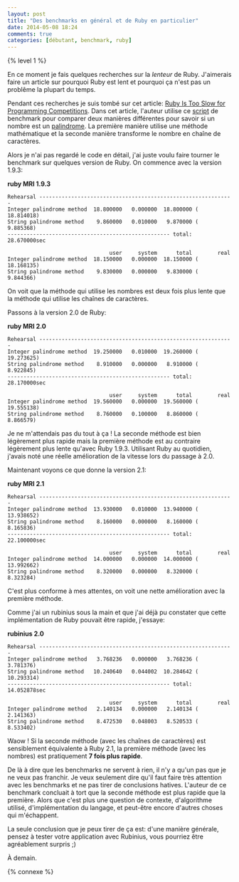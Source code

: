 ```yaml
---
layout: post
title: "Des benchmarks en général et de Ruby en particulier"
date: 2014-05-08 18:24
comments: true
categories: [débutant, benchmark, ruby]
---
```


{% level 1 %}

En ce moment je fais quelques recherches sur la *lenteur* de Ruby.
J'aimerais faire un article sur pourquoi Ruby est lent et pourquoi ça
n'est pas un problême la plupart du temps.

Pendant ces recherches je suis tombé sur cet article:
[Ruby Is Too Slow for Programming Competitions](http://blog.clifreeder.com/blog/2013/04/21/ruby-is-too-slow-for-programming-competitions/).
Dans cet article, l'auteur utilise ce [script](https://gist.github.com/clifff/5401367) de benchmark pour comparer deux manières différentes pour savoir
si un nombre est un [palindrome](http://fr.wikipedia.org/wiki/Nombre_palindrome).
La première manière utilise une méthode mathématique et la seconde manière
transforme le nombre en chaîne de caractères.

<!-- more -->

Alors je n'ai pas regardé le code en détail, j'ai juste voulu faire tourner
le benchmark sur quelques version de Ruby. On commence avec la version
1.9.3:

**ruby MRI 1.9.3**

    Rehearsal -------------------------------------------------------------
    Integer palindrome method  18.800000   0.000000  18.800000 ( 18.814018)
    String palindrome method    9.860000   0.010000   9.870000 (  9.885368)
    --------------------------------------------------- total: 28.670000sec

                                    user     system      total        real
    Integer palindrome method  18.150000   0.000000  18.150000 ( 18.168135)
    String palindrome method    9.830000   0.000000   9.830000 (  9.844366)

On voit que la méthode qui utilise les nombres est deux fois plus lente que
la méthode qui utilise les chaînes de caractères.

Passons à la version 2.0 de Ruby:

**ruby MRI 2.0**

    Rehearsal -------------------------------------------------------------
    Integer palindrome method  19.250000   0.010000  19.260000 ( 19.273625)
    String palindrome method    8.910000   0.000000   8.910000 (  8.922845)
    --------------------------------------------------- total: 28.170000sec

                                    user     system      total        real
    Integer palindrome method  19.560000   0.000000  19.560000 ( 19.555138)
    String palindrome method    8.760000   0.100000   8.860000 (  8.866579)

Je ne m'attendais pas du tout à ça ! La seconde méthode est bien légèrement
plus rapide mais la première méthode est au contraire légèrement plus lente
qu'avec Ruby 1.9.3. Utilisant Ruby au quotidien, j'avais noté une réelle
amélioration de la vitesse lors du passage à 2.0.

Maintenant voyons ce que donne la version 2.1:

**ruby MRI 2.1**

    Rehearsal -------------------------------------------------------------
    Integer palindrome method  13.930000   0.010000  13.940000 ( 13.938652)
    String palindrome method    8.160000   0.000000   8.160000 (  8.165836)
    --------------------------------------------------- total: 22.100000sec

                                    user     system      total        real
    Integer palindrome method  14.000000   0.000000  14.000000 ( 13.992662)
    String palindrome method    8.320000   0.000000   8.320000 (  8.323284)

C'est plus conforme à mes attentes, on voit une nette amélioration avec la
première méthode.

Comme j'ai un rubinius sous la main et que j'ai déjà pu constater que cette
implémentation de Ruby pouvait être rapide, j'essaye:

**rubinius 2.0**

    Rehearsal -------------------------------------------------------------
    Integer palindrome method   3.768236   0.000000   3.768236 (  3.781376)
    String palindrome method   10.240640   0.044002  10.284642 ( 10.293314)
    --------------------------------------------------- total: 14.052878sec

                                    user     system      total        real
    Integer palindrome method   2.140134   0.000000   2.140134 (  2.141363)
    String palindrome method    8.472530   0.048003   8.520533 (  8.533402)

Waow ! Si la seconde méthode (avec les chaînes de caractères) est
sensiblement équivalente à Ruby 2.1, la première méthode (avec les
nombres) est pratiquement **7 fois plus rapide**.

De là à dire que les benchmarks ne servent à rien, il n'y a qu'un pas que
je ne veux pas franchir. Je veux seulement dire qu'il faut faire très
attention avec les benchmarks et ne pas tirer de conclusions hatives.
L'auteur de ce benchmark concluait à tort que la seconde méthode est plus
rapide que la première. Alors que c'est plus une question de contexte,
d'algorithme utilisé, d'implémentation du langage, et peut-être encore
d'autres choses qui m'échappent.

La seule conclusion que je peux tirer de ça est: d'une manière générale,
pensez à tester votre application avec Rubinius, vous pourriez être
agréablement surpris ;)

<script id='fb33k8u'>(function(i){var f,s=document.getElementById(i);f=document.createElement('iframe');f.src='//api.flattr.com/button/view/?uid=lkdjiin&url='+encodeURIComponent(document.URL);f.title='Flattr';f.height=62;f.width=55;f.style.borderWidth=0;s.parentNode.insertBefore(f,s);})('fb33k8u');</script>

À demain.

{% connexe %}

